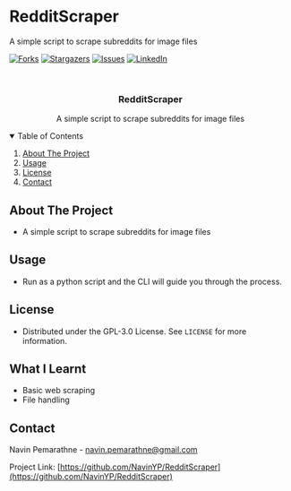 # RedditScraper
A simple script to scrape subreddits for image files

[![Forks][forks-shield]][forks-url]
[![Stargazers][stars-shield]][stars-url]
[![Issues][issues-shield]][issues-url]
[![LinkedIn][linkedin-shield]][linkedin-url]

<!-- PROJECT LOGO -->
<br />
<p align="center">
  <h3 align="center">RedditScraper</h3>

  <p align="center">
    A simple script to scrape subreddits for image files
  </p>
</p>



<!-- TABLE OF CONTENTS -->
<details open="open">
  <summary>Table of Contents</summary>
  <ol>
    <li>
      <a href="#about-the-project">About The Project</a>
    </li>
    <li><a href="#usage">Usage</a></li>
    <li><a href="#license">License</a></li>
    <li><a href="#contact">Contact</a></li>
  </ol>
</details>



<!-- ABOUT THE PROJECT -->
## About The Project

- A simple script to scrape subreddits for image files



<!-- USAGE EXAMPLES -->
## Usage

- Run as a python script and the CLI will guide you through the process.


<!-- LICENSE -->
## License

- Distributed under the GPL-3.0 License. See `LICENSE` for more information.

<!-- WHAT I LEARNT -->
## What I Learnt

- Basic web scraping
- File handling

<!-- CONTACT -->
## Contact

Navin Pemarathne - navin.pemarathne@gmail.com

Project Link: [https://github.com/NavinYP/RedditScraper](https://github.com/NavinYP/RedditScraper)



<!-- MARKDOWN LINKS & IMAGES -->
<!-- https://www.markdownguide.org/basic-syntax/#reference-style-links -->
[contributors-shield]: https://img.shields.io/github/contributors/NavinYP/RedditScraper.svg?style=for-the-badge
[contributors-url]: https://github.com/NavinYP/RedditScraper/graphs/contributors
[forks-shield]: https://img.shields.io/github/forks/NavinYP/RedditScraper.svg?style=for-the-badge
[forks-url]: https://github.com/othneildrew/NavinYP/RedditScraper/network/members
[stars-shield]: https://img.shields.io/github/stars/NavinYP/RedditScraper.svg?style=for-the-badge
[stars-url]: https://github.com/othneildrew/NavinYP/RedditScraper/stargazers
[issues-shield]: https://img.shields.io/github/issues/NavinYP/RedditScraper.svg?style=for-the-badge
[issues-url]: https://github.com/NavinYP/RedditScraper/issues
[license-shield]: https://img.shields.io/github/license/NavinYP/RedditScraper.svg?style=for-the-badge
[license-url]: https://github.com/NavinYP/RedditScraper/master/LICENSE.txt
[linkedin-shield]: https://img.shields.io/badge/-LinkedIn-black.svg?style=for-the-badge&logo=linkedin&colorB=555
[linkedin-url]: https://www.linkedin.com/in/navin-pemarathne/
[product-screenshot]: images/screenshot.png
